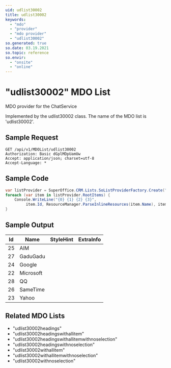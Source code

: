 ```yaml
---
uid: udlist30002
title: udlist30002
keywords:
  - "mdo"
  - "provider"
  - "mdo provider"
  - "udlist30002"
so.generated: true
so.date: 03.19.2021
so.topic: reference
so.envir:
  - "onsite"
  - "online"
---
```


# "udlist30002" MDO List
MDO provider for the ChatService



Implemented by the <see cref="T:SuperOffice.CRM.Lists.udlist30002">udlist30002</see> class.
The name of the MDO list is 'udlist30002'.




## Sample Request

```http!
GET /api/v1/MDOList/udlist30002
Authorization: Basic dGplMDpUamUw
Accept: application/json; charset=utf-8
Accept-Language: *

```

## Sample Code
```cs
var listProvider = SuperOffice.CRM.Lists.SoListProviderFactory.Create("udlist30002", forceFlatList: true);
foreach (var item in listProvider.RootItems) {
    Console.WriteLine("{0} {1} {2} {3}", 
         item.Id, ResourceManager.ParseInlineResources(item.Name), item.StyleHint, item.ExtraInfo);
}
```

## Sample Output

|Id   | Name  |StyleHint|ExtraInfo |
| --- | ----- | ------- | -------- |
|25|AIM|||
|27|GaduGadu|||
|24|Google|||
|22|Microsoft|||
|28|QQ|||
|26|SameTime|||
|23|Yahoo|||


## Related MDO Lists

* "udlist30002headings"
* "udlist30002headingswithallitem"
* "udlist30002headingswithallitemwithnoselection"
* "udlist30002headingswithnoselection"
* "udlist30002withallitem"
* "udlist30002withallitemwithnoselection"
* "udlist30002withnoselection"
